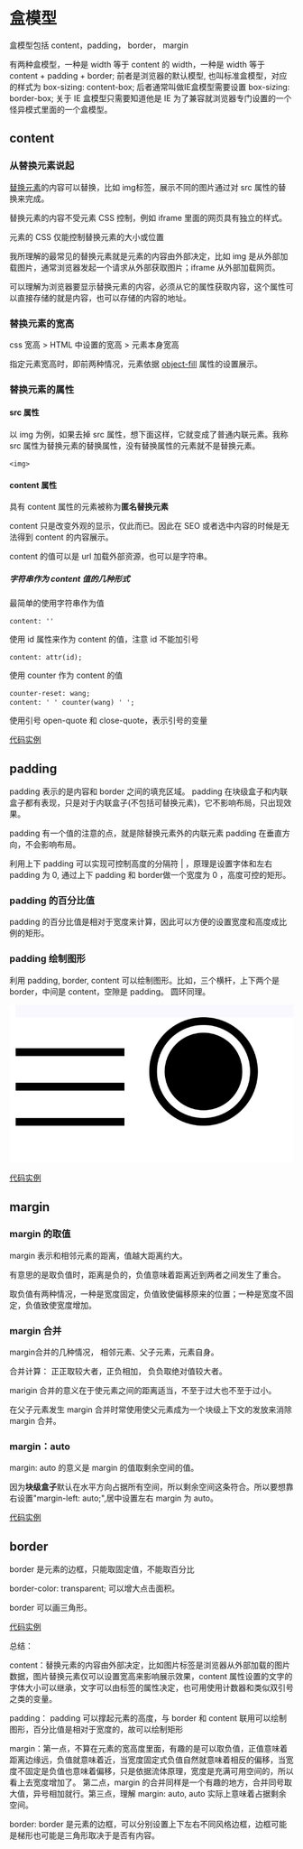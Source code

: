 # 盒模型

盒模型包括 content，padding， border， margin

有两种盒模型，一种是 width 等于 content 的 width，一种是 width 等于 content + padding + border; 前者是浏览器的默认模型, 也叫标准盒模型，对应的样式为 box-sizing: content-box; 后者通常叫做IE盒模型需要设置 box-sizing: border-box; 关于 IE 盒模型只需要知道他是 IE 为了兼容就浏览器专门设置的一个怪异模式里面的一个盒模型。

## content

### 从替换元素说起

[替换元素](https://developer.mozilla.org/zh-CN/docs/Web/CSS/Replaced_element)的内容可以替换，比如 img标签，展示不同的图片通过对 src 属性的替换来完成。

替换元素的内容不受元素 CSS 控制，例如 iframe 里面的网页具有独立的样式。

元素的 CSS 仅能控制替换元素的大小或位置

我所理解的最常见的替换元素就是元素的内容由外部决定，比如 img 是从外部加载图片，通常浏览器发起一个请求从外部获取图片；iframe 从外部加载网页。

可以理解为浏览器要显示替换元素的内容，必须从它的属性获取内容，这个属性可以直接存储的就是内容，也可以存储的内容的地址。

### 替换元素的宽高

css 宽高 > HTML 中设置的宽高 > 元素本身宽高

指定元素宽高时，即前两种情况，元素依据 [object-fill](https://developer.mozilla.org/zh-CN/docs/Web/CSS/object-fit) 属性的设置展示。

### 替换元素的属性

#### src 属性

以 img 为例，如果去掉 src 属性，想下面这样，它就变成了普通内联元素。我称 src 属性为替换元素的替换属性，没有替换属性的元素就不是替换元素。
 
    <img>

#### content 属性

具有 content 属性的元素被称为**匿名替换元素**

content 只是改变外观的显示，仅此而已。因此在 SEO 或者选中内容的时候是无法得到 content 的内容展示。

content 的值可以是 url 加载外部资源，也可以是字符串。

##### 字符串作为 content 值的几种形式

最简单的使用字符串作为值

    content: ''

使用 id 属性来作为 content 的值，注意 id 不能加引号

    content: attr(id);

使用 counter 作为 content 的值

    counter-reset: wang;
    content: ' ' counter(wang) ' ';

使用引号 open-quote 和 close-quote，表示引号的变量

[代码实例](./note/box/content.html)

## padding

padding 表示的是内容和 border 之间的填充区域。 padding 在块级盒子和内联盒子都有表现，只是对于内联盒子(不包括可替换元素)，它不影响布局，只出现效果。

padding 有一个值的注意的点，就是除替换元素外的内联元素 padding 在垂直方向，不会影响布局。

利用上下 padding 可以实现可控制高度的分隔符 \| ，原理是设置字体和左右 padding 为 0, 通过上下 padding 和 border做一个宽度为 0 ，高度可控的矩形。

### padding 的百分比值

padding 的百分比值是相对于宽度来计算，因此可以方便的设置宽度和高度成比例的矩形。

### padding 绘制图形

利用 padding, border, content 可以绘制图形。比如，三个横杆，上下两个是border，中间是 content，空隙是 padding。 圆环同理。

![图片](./note/box/padding-photo.png)

[代码实例](./note/box/padding.html)


## margin

### margin 的取值

margin 表示和相邻元素的距离，值越大距离约大。

有意思的是取负值时，距离是负的，负值意味着距离近到两者之间发生了重合。

取负值有两种情况，一种是宽度固定，负值致使偏移原来的位置；一种是宽度不固定，负值致使宽度增加。

### margin 合并

margin合并的几种情况， 相邻元素、父子元素，元素自身。

合并计算： 正正取较大者，正负相加， 负负取绝对值较大者。

marigin 合并的意义在于使元素之间的距离适当，不至于过大也不至于过小。

在父子元素发生 margin 合并时常使用使父元素成为一个块级上下文的发放来消除 margin 合并。

### margin：auto

margin: auto 的意义是 margin 的值取剩余空间的值。

因为**块级盒子**默认在水平方向占据所有空间，所以剩余空间这条符合。所以要想靠右设置"margin-left: auto;",居中设置左右 margin 为 auto。

[代码实例](./note/box/margin.html)

## border

border 是元素的边框，只能取固定值，不能取百分比

border-color: transparent; 可以增大点击面积。

border 可以画三角形。

[代码实例](./note/box/border.html)



总结：

content：替换元素的内容由外部决定，比如图片标签是浏览器从外部加载的图片数据，图片替换元素仅可以设置宽高来影响展示效果，content 属性设置的文字的字体大小可以继承，文字可以由标签的属性决定，也可用使用计数器和类似双引号之类的变量。

padding： padding 可以撑起元素的高度，与 border 和 content 联用可以绘制图形，百分比值是相对于宽度的，故可以绘制矩形

margin：第一点，不算在元素的宽高度里面，有趣的是可以取负值，正值意味着距离边缘远，负值就意味着近，当宽度固定式负值自然就意味着相反的偏移，当宽度不固定是负值也意味着偏移，只是依据流体原理，宽度是充满可用空间的，所以看上去宽度增加了。 第二点，margin 的合并同样是一个有趣的地方，合并同号取大值，异号相加就行。第三点，理解 margin: auto, auto 实际上意味着占据剩余空间。

border: border 是元素的边框，可以分别设置上下左右不同风格边框，边框可能是梯形也可能是三角形取决于是否有内容。
